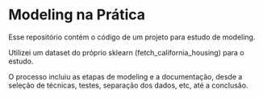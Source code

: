 # Modeling na Prática

Esse repositório contém o código de um projeto para estudo de modeling.

Utilizei um dataset do próprio sklearn (fetch_california_housing) para o estudo.

O processo incluiu as etapas de modeling e a documentação, desde a seleção de técnicas, testes, separação dos dados, etc, até a conclusão.
